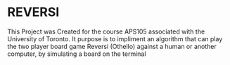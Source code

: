 # REVERSI
This Project was Created for the course APS105 associated with the University of Toronto. It purpose is to impliment an algorithm that can play the two player board game Reversi (Othello) against a human or another computer, by simulating a board on the terminal
